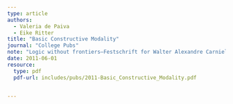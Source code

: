 ```yaml
---
type: article
authors:
  - Valeria de Paiva
  - Eike Ritter
title: "Basic Constructive Modality"
journal: "College Pubs"
note: "Logic without frontiers—Festschrift for Walter Alexandre Carnielli on the occasion of his 60th birthday, pages 411-428"
date: 2011-06-01
resource:
  type: pdf
  pdf-url: includes/pubs/2011-Basic_Constructive_Modality.pdf


---
```

